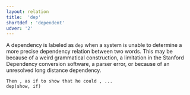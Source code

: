 ```yaml
---
layout: relation
title:  'dep'
shortdef : 'dependent'
udver: '2'
---
```


A dependency is labeled as `dep` when a system is unable to determine
a more precise dependency relation between two words.  This may be
because of a weird grammatical construction, a limitation in the
Stanford Dependency conversion software, a parser error, or because of
an unresolved long distance dependency.

~~~ sdparse
Then , as if to show that he could , ...
dep(show, if)
~~~
<!-- Interlanguage links updated Po 11. listopadu 2024, 20:10:45 CET -->

